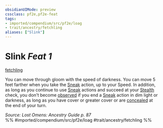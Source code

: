 ```yaml
---
obsidianUIMode: preview
cssclass: pf2e,pf2e-feat
tags:
- imported/compendium/src/pf2e/loag
- trait/ancestry/fetchling
aliases: ["Slink"]
---
```

# Slink  *Feat 1*  
[fetchling](fetchling-b2.md)  


You can move through gloom with the speed of darkness. You can move 5 feet farther when you take the [Sneak](sneak.md) action, up to your Speed. In addition, as long as you continue to use [Sneak](sneak.md) actions and succeed at your [Stealth](../skills.md#Stealth) check, you don't become [observed](conditions.md#Observed) if you end a [Sneak](sneak.md) action in dim light or darkness, as long as you have cover or greater cover or are [concealed](conditions.md#Concealed) at the end of your turn.

*Source: Lost Omens: Ancestry Guide p. 87*  
%% #imported/compendium/src/pf2e/loag #trait/ancestry/fetchling %%